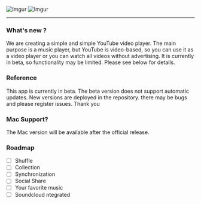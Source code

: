 ![Imgur](https://i.imgur.com/3you0mB.png)
![Imgur](https://i.imgur.com/N4EXUGT.png)

***

### What's new ?
We are creating a simple and simple YouTube video player. The main purpose is a music player, but YouTube is video-based, so you can use it as a video player or you can watch all videos without advertising. It is currently in beta, so functionality may be limited. Please see below for details.

### Reference
This app is currently in beta. 
The beta version does not support automatic updates. 
New versions are deployed in the repository. 
there may be bugs and please register issues.
Thank you

### Mac Support?
The Mac version will be available after the official release.

### Roadmap

- [ ] Shuffle
- [ ] Collection
- [ ] Synchronization
- [ ] Social Share
- [ ] Your favorite music
- [ ] Soundcloud ntegrated
